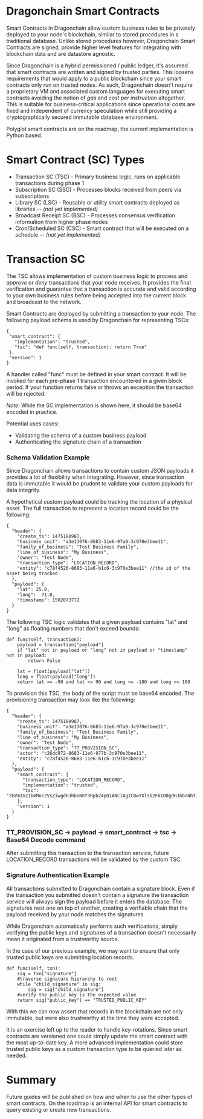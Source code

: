 Dragonchain Smart Contracts
===

Smart Contracts in Dragonchain allow custom business rules to be privately deployed to your node's blockchain, 
similar to stored procedures in a traditional database. Unlike stored procedures however, Dragonchain Smart Contracts 
are signed, provide higher level features for integrating with blockchain data and are datastore agnostic. 

Since Dragonchain is a hybrid permissioned / public ledger, it's assumed that smart contracts are written and signed by 
trusted parties. This loosens requirements that would apply to a public blockchain since your smart contracts only run 
on trusted nodes. As such, Dragonchain doesn't require a proprietary VM and associated custom languages for executing smart 
contracts avoiding the notion of _gas_ and _cost per instruction_ altogether. This is suitable for business-critical 
applications since operational costs are fixed and independent of currency speculation while still providing a 
cryptographically secured immutable database environment.

Polyglot smart contracts are on the roadmap, the current implementation is Python based.

Smart Contract (SC) Types
===

- Transaction SC (TSC) - Primary business logic, runs on applicable transactions during phase 1
- Subscription SC (SSC) - Processes blocks received from peers via subscriptions
- Library SC (LSC) - Reusable or utility smart contracts deployed as libraries -- _(not yet implemented)_
- Broadcast Receipt SC (BSC) - Processes consensus verification information from higher phase nodes
- Cron/Scheduled SC (CSC) - Smart contract that will be executed on a schedule -- _(not yet implemented)_

Transaction SC
===

The TSC allows implementation of custom business logic to process and *approve* or *deny* transactions that your node receives. It provides the final verification and guarantee that a transaction is accurate and valid according to your own business rules before being accepted into the current block and broadcast to the network. 

Smart Contracts are deployed by submitting a transaction to your node. The following payload schema is used by Dragonchain for representing TSCs:

```
{
 "smart_contract": {
   "implementation": "trusted",
   "tsc": "def func(self, transaction): return True"
 },
 "version": 1
}
```

A handler called "func" must be defined in your smart contract. It will be invoked for each pre-phase 1 transaction encountered in a given block period. 
If your function returns false or throws an exception the transaction will be rejected. 

*Note:* While the SC implementation is shown here, it should be base64 encoded in practice.

Potential uses cases:
 
 - Validating the schema of a custom business payload
 - Authenticating the signature chain of a transaction

### Schema Validation Example

Since Dragonchain allows transactions to contain custom JSON payloads it provides a lot of flexibility when
integrating. However, since transaction data is immutable it would be prudent to validate your custom payloads for 
data integrity.

A hypothetical custom payload could be tracking the location of a physical asset. The full transaction to represent
a location record could be the following:

```
{
  "header": {
    "create_ts": 1475180987,
    "business_unit": "a3e13076-8683-11e6-97a9-3c970e3bee11",
    "family_of_business": "Test Business Family",
    "line_of_business": "My Business",
    "owner": "Test Node",
    "transaction_type": "LOCATION_RECORD",
    "entity": "c78f4526-8683-11e6-b1c6-3c970e3bee11" //the id of the asset being tracked
  },
  "payload": {
    "lat": 25.0,
    "long": -71.0,
    "timestamp": 1502073772
  }
}
```
The following TSC logic validates that a given payload contains "lat" and "long" as floating numbers 
that don't exceed bounds:

```
def func(self, transaction): 
    payload = transaction["payload"]
    if "lat" not in payload or "long" not in payload or "timestamp" not in payload:
        return False

    lat = float(payload["lat"])
    long = float(payload["long"])
    return lat >= -90 and lat <= 90 and long >= -180 and long <= 180
```

To provision this TSC, the body of the script must be base64 encoded. The provisioning transaction may look 
like the following:

```
{
  "header": {
    "create_ts": 1475180987,
    "business_unit": "a3e13076-8683-11e6-97a9-3c970e3bee11",
    "family_of_business": "Test Business Family",
    "line_of_business": "My Business",
    "owner": "Test Node",
    "transaction_type": "TT_PROVISION_SC",
    "actor": "c26dd972-8683-11e6-977b-3c970e3bee11",
    "entity": "c78f4526-8683-11e6-b1c6-3c970e3bee11"
  },
  "payload": {
    "smart_contract": {
      "transaction_type": "LOCATION_RECORD",
      "implementation": "trusted",
      "tsc": "ZGVmIGZ1bmMoc2VsZiwgdHJhbnNhY3Rpb24pOiANCiAgICBwYXlsb2FkID0gdHJhbnNhY3Rpb25bInBheWxvYWQiXQ0KICAgIGlmICJsYXQiIG5vdCBpbiBwYXlsb2FkIG9yICJsb25nIiBub3QgaW4gcGF5bG9hZCBvciAidGltZXN0YW1wIiBub3QgaW4gcGF5bG9hZDoNCiAgICAgICAgcmV0dXJuIEZhbHNlDQoNCiAgICBsYXQgPSBmbG9hdChwYXlsb2FkWyJsYXQiXSkNCiAgICBsb25nID0gZmxvYXQocGF5bG9hZFsibG9uZyJdKQ0KICAgIHJldHVybiBsYXQgPj0gLTkwIGFuZCBsYXQgPD0gOTAgYW5kIGxvbmcgPj0gLTE4MCBhbmQgbG9uZyA8PSAxODA="
    },
    "version": 1
  }
}
```
### TT_PROVISION_SC -> payload -> smart_contract -> tsc -> Base64 Decode command
After submitting this transaction to the transaction service, future LOCATION_RECORD transactions will be validated by 
the custom TSC.

### Signature Authentication Example

All transactions submitted to Dragonchain contain a signature block. Even if the transaction you submitted doesn't
contain a signature the transaction service will always sign the payload before it enters the database. The signatures
nest one on top of another, creating a verifiable chain that the payload received by your node matches the signatures.

While Dragonchain automatically performs such verifications, simply verifying the public keys and signatures of a 
transaction doesn't necessarily mean it originated from a trustworthy source.

In the case of our previous example, we may want to ensure that only trusted public keys are submitting location 
records. 

```
def func(self, txn):
    sig = txn["signature"]
    #traverse signature hierarchy to root
    while "child_signature" in sig:
        sig = sig["child_signature"]
    #verify the public key is the expected value
    return sig["public_key"] == "TRUSTED_PUBLIC_KEY"

```

With this we can now assert that records in the blockchain are not only immutable, but were also trustworthy at the
time they were accepted.

It is an exercise left up to the reader to handle key-rotations. Since smart contracts are versioned one could 
simply update the smart contract with the most up-to-date key. A more advanced implementation could store trusted
public keys as a custom transaction type to be queried later as needed.

Summary
===

Future guides will be published on how and when to use the other types of smart contracts. On the roadmap is an internal
API for smart contracts to query existing or create new transactions.
